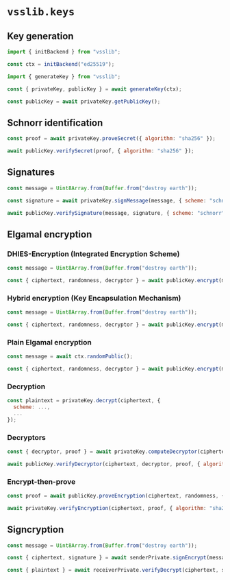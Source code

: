 # `vsslib.keys`
  

## Key generation

```js
import { initBackend } from "vsslib";

const ctx = initBackend("ed25519");
```

```js
import { generateKey } from "vsslib";

const { privateKey, publicKey } = await generateKey(ctx);
```

```js
const publicKey = await privateKey.getPublicKey();
```

## Schnorr identification

```js
const proof = await privateKey.proveSecret({ algorithm: "sha256" });
```

```js
await publicKey.verifySecret(proof, { algorithm: "sha256" });
```

## Signatures

```js
const message = Uint8Array.from(Buffer.from("destroy earth"));
```

```js
const signature = await privateKey.signMessage(message, { scheme: "schnorr", algorithm: "sha256" });
```

```js
await publicKey.verifySignature(message, signature, { scheme: "schnorr", algorithm: "sha256" });
```

## Elgamal encryption

### DHIES-Encryption (Integrated Encryption Scheme)

```js
const message = Uint8Array.from(Buffer.from("destroy earth"));
```

```js
const { ciphertext, randomness, decryptor } = await publicKey.encrypt(message, { scheme: "dhies", algorithm: "sha256", mode: "aes-256-cbc" });
```


### Hybrid encryption (Key Encapsulation Mechanism)

```js
const message = Uint8Array.from(Buffer.from("destroy earth"));
```

```js
const { ciphertext, randomness, decryptor } = await publicKey.encrypt(message, { scheme: "hybrid", mode: "aes-256-cbc" });
```

### Plain Elgamal encryption

```js
const message = await ctx.randomPublic();
```

```js
const { ciphertext, randomness, decryptor } = await publicKey.encrypt(message, { scheme: "plain" });
```

### Decryption

```js
const plaintext = privateKey.decrypt(ciphertext, {
  scheme: ...,
  ...
});
```

### Decryptors

```js
const { decryptor, proof } = await privateKey.computeDecryptor(ciphertext, { algorithm: "sha256" });
```

```js
await publicKey.verifyDecryptor(ciphertext, decryptor, proof, { algorithm: "sha256" });
```

### Encrypt-then-prove

```js
const proof = await publicKey.proveEncryption(ciphertext, randomness, { algorithm: "sha256" });
```

```js
await privateKey.verifyEncryption(ciphertext, proof, { algorithm: "sha256" });
```

## Signcryption

```js
const message = Uint8Array.from(Buffer.from("destroy earth"));
```

```js
const { ciphertext, signature } = await senderPrivate.signEncrypt(message, receiverPublic, { encScheme: "hybrid", sigScheme: "schnorr" });
```

```js
const { plaintext } = await receiverPrivate.verifyDecrypt(ciphertext, signature, senderPublic, { encScheme: "hybrid", sigScheme: "schnorr" });
```
